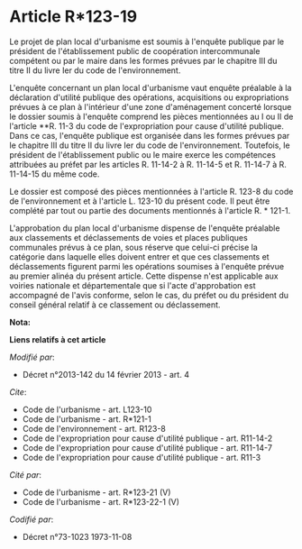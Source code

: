 # Article R*123-19

Le projet de plan local d'urbanisme est soumis à l'enquête publique par le président de l'établissement public de coopération
intercommunale compétent ou par le maire dans les formes prévues par le chapitre III du titre II du livre Ier du code de
l'environnement. 

L'enquête concernant un plan local d'urbanisme vaut enquête préalable à la déclaration d'utilité publique des opérations,
acquisitions ou expropriations prévues à ce plan à l'intérieur d'une zone d'aménagement concerté lorsque le dossier soumis à
l'enquête comprend les pièces mentionnées au I ou II de l'article **R. 11-3 du code de l'expropriation pour cause d'utilité
publique. Dans ce cas, l'enquête publique est organisée dans les formes prévues par le chapitre III du titre II du livre Ier
du code de l'environnement. Toutefois, le président de l'établissement public ou le maire exerce les compétences attribuées
au préfet par les articles R. 11-14-2 à R. 11-14-5 et R. 11-14-7 à R. 11-14-15 du même code. 

Le dossier est composé des pièces mentionnées à l'article R. 123-8 du code de l'environnement et à l'article L. 123-10 du
présent code. Il peut être complété par tout ou partie des documents mentionnés à l'article R. * 121-1. 

L'approbation du plan local d'urbanisme dispense de l'enquête préalable aux classements et déclassements de voies et places
publiques communales prévus à ce plan, sous réserve que celui-ci précise la catégorie dans laquelle elles doivent entrer et
que ces classements et déclassements figurent parmi les opérations soumises à l'enquête prévue au premier alinéa du présent
article. Cette dispense n'est applicable aux voiries nationale et départementale que si l'acte d'approbation est accompagné
de l'avis conforme, selon le cas, du préfet ou du président du conseil général relatif à ce classement ou déclassement.

**Nota:**



**Liens relatifs à cet article**

_Modifié par_:

  - Décret n°2013-142 du 14 février 2013 - art. 4

_Cite_:

  - Code de l'urbanisme - art. L123-10
  - Code de l'urbanisme - art. R*121-1
  - Code de l'environnement - art. R123-8
  - Code de l'expropriation pour cause d'utilité publique - art. R11-14-2
  - Code de l'expropriation pour cause d'utilité publique - art. R11-14-7
  - Code de l'expropriation pour cause d'utilité publique - art. R11-3

_Cité par_:

  - Code de l'urbanisme - art. R*123-21 (V)
  - Code de l'urbanisme - art. R*123-22-1 (V)

_Codifié par_:

  - Décret n°73-1023 1973-11-08
